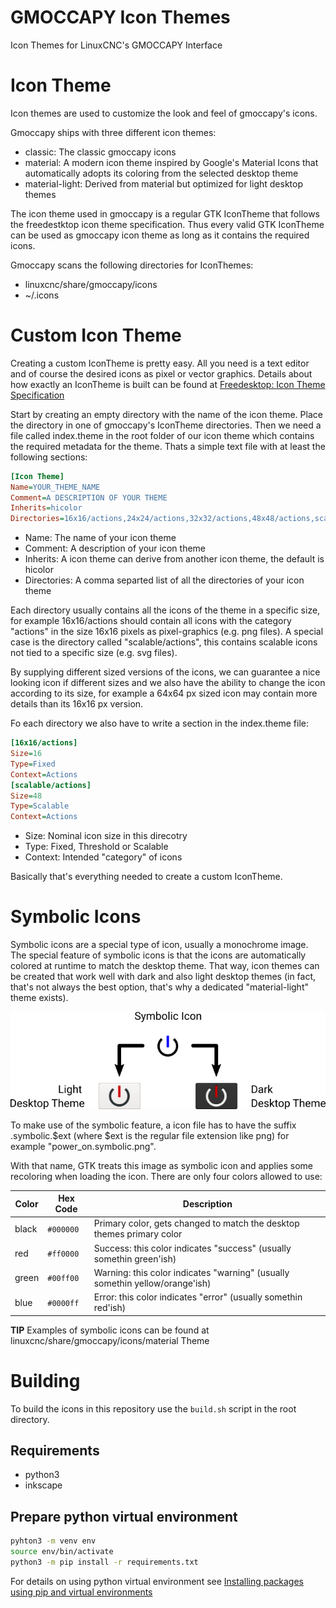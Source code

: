 GMOCCAPY Icon Themes
====================

Icon Themes for LinuxCNC's GMOCCAPY Interface

# Icon Theme

Icon themes are used to customize the look and feel of gmoccapy's icons.

Gmoccapy ships with three different icon themes:

* classic: The classic gmoccapy icons
* material: A modern icon theme inspired by Google's Material Icons that automatically adopts its coloring from the selected desktop theme
* material-light: Derived from material but optimized for light desktop themes

The icon theme used in gmoccapy is a regular GTK IconTheme that follows the freedestktop icon theme specification.
Thus every valid GTK IconTheme can be used as gmoccapy icon theme as long as it contains the required icons.

Gmoccapy scans the following directories for IconThemes:

* linuxcnc/share/gmoccapy/icons
* ~/.icons

# Custom Icon Theme

Creating a custom IconTheme is pretty easy. All you need is a text editor and of course the desired icons as pixel or vector graphics.
Details about how exactly an IconTheme is built can be found at
[Freedesktop: Icon Theme Specification](https://specifications.freedesktop.org/icon-theme-spec/icon-theme-spec-latest.html)

Start by creating an empty directory with the name of the icon theme. Place the directory in one of gmoccapy's IconTheme directories.
Then we need a file called index.theme in the root folder of our icon theme which contains the required metadata for the theme.
Thats a simple text file with at least the following sections:

```ini
[Icon Theme]
Name=YOUR_THEME_NAME
Comment=A DESCRIPTION OF YOUR THEME
Inherits=hicolor
Directories=16x16/actions,24x24/actions,32x32/actions,48x48/actions,scalable/actions
```

* Name: The name of your icon theme
* Comment: A description of your icon theme
* Inherits: A icon theme can derive from another icon theme, the default is hicolor
* Directories: A comma separted list of all the directories of your icon theme

Each directory usually contains all the icons of the theme in a specific size, for example 16x16/actions should contain all icons with the category "actions" in the size 16x16 pixels as pixel-graphics (e.g. png files).
A special case is the directory called "scalable/actions", this contains scalable icons not tied to a specific size (e.g. svg files).

By supplying different sized versions of the icons, we can guarantee a nice looking icon if different sizes and we also have the ability to change the icon according to its size, for example a 64x64 px sized icon may contain more details than its 16x16 px version.

Fo each directory we also have to write a section in the index.theme file:

```ini
[16x16/actions]
Size=16
Type=Fixed
Context=Actions
[scalable/actions]
Size=48
Type=Scalable
Context=Actions
```

* Size: Nominal icon size in this direcotry
* Type: Fixed, Threshold or Scalable
* Context: Intended "category" of icons

Basically that's everything needed to create a custom IconTheme.

# Symbolic Icons

Symbolic icons are a special type of icon, usually a monochrome image. The special feature of symbolic icons is that the icons are automatically colored at runtime to match the desktop theme.
That way, icon themes can be created that work well with dark and also light desktop themes (in fact, that's not always the best option, that's why a dedicated "material-light" theme exists).

![Symbolic Icon example](docs/images/gmoccapy_icon_theme_symbolic.png "Symbolic Icon example")

To make use of the symbolic feature, a icon file has to have the suffix .symbolic.$ext (where $ext is the regular file extension like png) for example "power_on.symbolic.png".

With that name, GTK treats this image as symbolic icon and applies some recoloring when loading the icon.
There are only four colors allowed to use:

| Color | Hex Code  | Description                                                                   |
|-------|-----------|-------------------------------------------------------------------------------|
| black | `#000000` | Primary color, gets changed to match the desktop themes primary color         |
| red   | `#ff0000` | Success: this color indicates "success" (usually somethin green'ish)          |
| green | `#00ff00` | Warning: this color indicates "warning"  (usually somethin yellow/orange'ish) |
| blue  | `#0000ff` | Error: this color indicates "error" (usually somethin red'ish)                |

**TIP** Examples of symbolic icons can be found at linuxcnc/share/gmoccapy/icons/material Theme


# Building

To build the icons in this repository use the `build.sh` script in the root directory.

## Requirements

* python3
* inkscape

## Prepare python virtual environment

```sh
pyhton3 -m venv env
source env/bin/activate
python3 -m pip install -r requirements.txt
```

For details on using python virtual environment see [Installing packages using pip and virtual environments](https://packaging.python.org/en/latest/guides/installing-using-pip-and-virtual-environments/)

